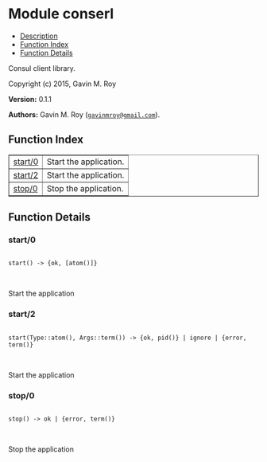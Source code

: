 

# Module conserl #
* [Description](#description)
* [Function Index](#index)
* [Function Details](#functions)

Consul client library.

Copyright (c) 2015, Gavin M. Roy

__Version:__ 0.1.1

__Authors:__ Gavin M. Roy ([`gavinmroy@gmail.com`](mailto:gavinmroy@gmail.com)).

<a name="index"></a>

## Function Index ##


<table width="100%" border="1" cellspacing="0" cellpadding="2" summary="function index"><tr><td valign="top"><a href="#start-0">start/0</a></td><td>Start the application.</td></tr><tr><td valign="top"><a href="#start-2">start/2</a></td><td>Start the application.</td></tr><tr><td valign="top"><a href="#stop-0">stop/0</a></td><td>Stop the application.</td></tr></table>


<a name="functions"></a>

## Function Details ##

<a name="start-0"></a>

### start/0 ###

<pre><code>
start() -&gt; {ok, [atom()]}
</code></pre>
<br />

Start the application

<a name="start-2"></a>

### start/2 ###

<pre><code>
start(Type::atom(), Args::term()) -&gt; {ok, pid()} | ignore | {error, term()}
</code></pre>
<br />

Start the application

<a name="stop-0"></a>

### stop/0 ###

<pre><code>
stop() -&gt; ok | {error, term()}
</code></pre>
<br />

Stop the application

